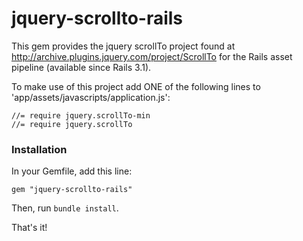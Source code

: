 # jquery-scrollto-rails

This gem provides the jquery scrollTo project found at http://archive.plugins.jquery.com/project/ScrollTo for the Rails asset pipeline (available since Rails 3.1).

To make use of this project add ONE of the following lines to 'app/assets/javascripts/application.js':

    //= require jquery.scrollTo-min
    //= require jquery.scrollTo

### Installation

In your Gemfile, add this line:

    gem "jquery-scrollto-rails"

Then, run `bundle install`.

That's it!

